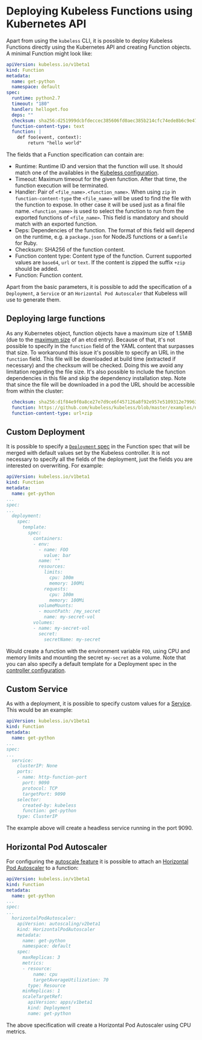 # Deploying Kubeless Functions using Kubernetes API

Apart from using the `kubeless` CLI, it is possible to deploy Kubeless Functions directly using the Kubernetes API and creating Function objects. A minimal Function might look like:

```yaml
apiVersion: kubeless.io/v1beta1
kind: Function
metadata:
  name: get-python
  namespace: default
spec:
  runtime: python2.7
  timeout: "180"
  handler: helloget.foo
  deps: ""
  checksum: sha256:d251999dcbfdeccec385606fd0aec385b214cfc74ede8b6c9e47af71728f6e9a
  function-content-type: text
  function: |
    def foo(event, context):
        return "hello world"
```

The fields that a Function specification can contain are:

 - Runtime: Runtime ID and version that the function will use. It should match one of the availables in the [Kubeless configuration](/docs/function-controller-configuration).
 - Timeout: Maximum timeout for the given function. After that time, the function execution will be terminated.
 - Handler: Pair of `<file_name>.<function_name>`. When using `zip` in `function-content-type` the `<file_name>` will be used to find the file with the function to expose. In other case it will be used just as a final file name. `<function_name>` is used to select the function to run from the exported functions of `<file_name>`. This field is mandatory and should match with an exported function.
 - Deps: Dependencies of the function. The format of this field will depend on the runtime, e.g. a `package.json` for NodeJS functions or a `Gemfile` for Ruby.
 - Checksum: SHA256 of the function content.
 - Function content type: Content type of the function. Current supported values are `base64`, `url` or `text`. If the content is zipped the suffix `+zip` should be added.
 - Function: Function content.

Apart from the basic parameters, it is possible to add the specification of a `Deployment`, a `Service` or an `Horizontal Pod Autoscaler` that Kubeless will use to generate them.

## Deploying large functions

As any Kubernetes object, function objects have a maximum size of 1.5MiB (due to the [maximum size](https://github.com/etcd-io/etcd/blob/master/Documentation/dev-guide/limit.md#request-size-limit) of an etcd entry). Because of that, it's not possible to specify in the `function` field of the YAML content that surpasses that size. To workaround this issue it's possible to specify an URL in the `function` field. This file will be downloaded at build time (extracted if necessary) and the checksum will be checked. Doing this we avoid any limitation regarding the file size. It's also possible to include the function dependencies in this file and skip the dependency installation step. Note that since the file will be downloaded in a pod the URL should be accessible from within the cluster:

```yaml
  checksum: sha256:d1f84e9f0a8ce27e7d9ce6f457126a8f92e957e5109312e7996373f658015547
  function: https://github.com/kubeless/kubeless/blob/master/examples/nodejs/helloFunctions.zip?raw=true
  function-content-type: url+zip
```

## Custom Deployment

It is possible to specify a [`Deployment` spec](https://kubernetes.io/docs/concepts/workloads/controllers/deployment/#creating-a-deployment) in the Function spec that will be merged with default values set by the Kubeless controller. It is not necessary to specify all the fields of the deployment, just the fields you are interested on overwriting. For example:

```yaml
apiVersion: kubeless.io/v1beta1
kind: Function
metadata:
  name: get-python
...
spec:
...
  deployment:
    spec:
      template:
        spec:
          containers:
          - env:
            - name: FOO
              value: bar
            name: ""
            resources:
              limits:
                cpu: 100m
                memory: 100Mi
              requests:
                cpu: 100m
                memory: 100Mi
            volumeMounts:
            - mountPath: /my_secret
              name: my-secret-vol
          volumes:
          - name: my-secret-vol
            secret:
              secretName: my-secret
```

Would create a function with the environment variable `FOO`, using CPU and memory limits and mounting the secret `my-secret` as a volume. Note that you can also specify a default template for a Deployment spec in the [controller configuration](/docs/function-controller-configuration).

## Custom Service

As with a deployment, it is possible to specify custom values for a [Service](https://kubernetes.io/docs/concepts/services-networking/service). This would be an example:

```yaml
apiVersion: kubeless.io/v1beta1
kind: Function
metadata:
  name: get-python
...
spec:
...
  service:
    clusterIP: None
    ports:
    - name: http-function-port
      port: 9090
      protocol: TCP
      targetPort: 9090
    selector:
      created-by: kubeless
      function: get-python
    type: ClusterIP
```

The example above will create a headless service running in the port 9090.

## Horizontal Pod Autoscaler

For configuring the [autoscale feature](/docs/autoscaling) it is possible to attach an [Horizontal Pod Autoscaler](https://kubernetes.io/docs/tasks/run-application/horizontal-pod-autoscale/) to a function:

```yaml
apiVersion: kubeless.io/v1beta1
kind: Function
metadata:
  name: get-python
...
spec:
...
  horizontalPodAutoscaler:
    apiVersion: autoscaling/v2beta1
    kind: HorizontalPodAutoscaler
    metadata:
      name: get-python
      namespace: default
    spec:
      maxReplicas: 3
      metrics:
      - resource:
          name: cpu
          targetAverageUtilization: 70
        type: Resource
      minReplicas: 1
      scaleTargetRef:
        apiVersion: apps/v1beta1
        kind: Deployment
        name: get-python
```

The above specification will create a Horizontal Pod Autoscaler using CPU metrics.
